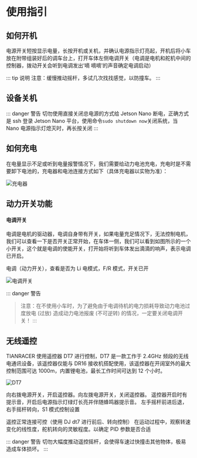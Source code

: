 # 使用指引

## 如何开机

电源开关短按显示电量，长按开机或关机，并确认电源指示灯亮起，开机后将小车放在附带组装好后的调车台上，打开车体左侧电调开关（电调是电机和舵机中间的控制器，拨动开关会听到电调发出‘嘀 嘀嘀’的声音确定电调启动）

::: tip 说明
注意：缓慢推动摇杆，多试几次找找感觉，以防撞车。
:::

## 设备关机

::: danger 警告
切勿使用直接关闭总电源的方式给 Jetson Nano 断电，正确方式是 ssh 登录 Jetson Nano 平台，使用命令`sudo shutdown now`关闭系统，当 Nano 电源指示灯熄灭时，再长按关闭
:::

## 如何充电

在电量显示不足或听到电量报警情况下，我们需要给动力电池充电，充电时是不需要卸下电池的，充电器和电池连接方式如下（具体充电器以实物为准）：

![充电器](https://tianbot-pic.oss-cn-beijing.aliyuncs.com/tianbot/202112211514679.jpg)

## 动力开关功能
#### 电调开关

电调是电机的驱动器，电调自身带有开关，如果电量充足情况下，无法控制电机，我们可以查看一下是否开关正常开始，在车体一侧，我们可以看到如图所示的一个小开关，这个就是电调的使能开关，打开始将听到车体发出滴滴的响声，表示电调已开启。

电调（动力开关），查看是否为 Li 电模式，F/R 模式，开关已开

![电调开关](https://tianbot-pic.oss-cn-beijing.aliyuncs.com/tianbot/202112211514092.jpg)

::: danger 警告
> 注意：在不使用小车时，为了避免由于电调待机的电力损耗导致动力电池过度放电 (过放) 造成动力电池报废 (不可逆转) 的情况，一定要关闭电调开关！
:::



## 无线遥控

TIANRACER 使用遥控器 DT7 进行控制，DT7 是一款工作于 2.4GHz 频段的无线电通讯设备，该遥控器仅能与 DR16 接收机搭配使用，该遥控器在开阔室外的最大控制范围可达 1000m，内置锂电池，最长工作时间可达到 12 个小时。

![DT7](https://tianbot-pic.oss-cn-beijing.aliyuncs.com/tianbot/202112211514356.jpg)

向右拨电源开关，开启遥控器。向左拨电源开关，关闭遥控器。
遥控器开启时有提示音，开启后电源指示灯绿灯长亮并伴随蜂鸣器提示音。
左手摇杆前进后退，右手摇杆转向，S1 模式控制设置

遥控正常连接可控（使用 DJ dt7 进行前后、转向控制）
在运动过程中，观察转速变化的线性度，舵机转向的灵敏程度。以确定 PID 参数是否合适

::: danger 警告
切勿大幅度推动遥控摇杆，会使得车速过快撞击其他物体，极易造成车体损坏。
:::